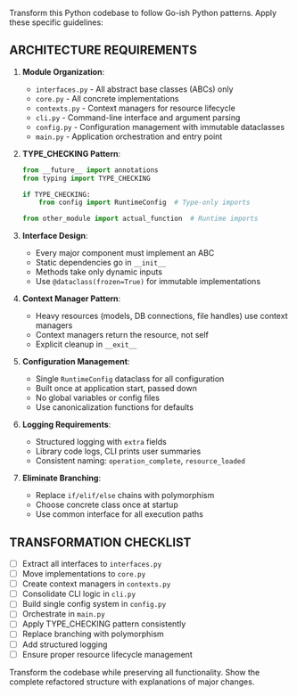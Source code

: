 Transform this Python codebase to follow Go-ish Python patterns. Apply these specific guidelines:

## ARCHITECTURE REQUIREMENTS

1. **Module Organization**:
   - `interfaces.py` - All abstract base classes (ABCs) only
   - `core.py` - All concrete implementations 
   - `contexts.py` - Context managers for resource lifecycle
   - `cli.py` - Command-line interface and argument parsing
   - `config.py` - Configuration management with immutable dataclasses
   - `main.py` - Application orchestration and entry point

2. **TYPE_CHECKING Pattern**:
   ```python
   from __future__ import annotations
   from typing import TYPE_CHECKING
   
   if TYPE_CHECKING:
       from config import RuntimeConfig  # Type-only imports
   
   from other_module import actual_function  # Runtime imports
   ```

3. **Interface Design**:
   - Every major component must implement an ABC
   - Static dependencies go in `__init__`
   - Methods take only dynamic inputs
   - Use `@dataclass(frozen=True)` for immutable implementations

4. **Context Manager Pattern**:
   - Heavy resources (models, DB connections, file handles) use context managers
   - Context managers return the resource, not self
   - Explicit cleanup in `__exit__`

5. **Configuration Management**:
   - Single `RuntimeConfig` dataclass for all configuration
   - Built once at application start, passed down
   - No global variables or config files
   - Use canonicalization functions for defaults

6. **Logging Requirements**:
   - Structured logging with `extra` fields
   - Library code logs, CLI prints user summaries
   - Consistent naming: `operation_complete`, `resource_loaded`

7. **Eliminate Branching**:
   - Replace `if/elif/else` chains with polymorphism
   - Choose concrete class once at startup
   - Use common interface for all execution paths

## TRANSFORMATION CHECKLIST

- [ ] Extract all interfaces to `interfaces.py`
- [ ] Move implementations to `core.py`
- [ ] Create context managers in `contexts.py`
- [ ] Consolidate CLI logic in `cli.py`
- [ ] Build single config system in `config.py`
- [ ] Orchestrate in `main.py`
- [ ] Apply TYPE_CHECKING pattern consistently
- [ ] Replace branching with polymorphism
- [ ] Add structured logging
- [ ] Ensure proper resource lifecycle management

Transform the codebase while preserving all functionality. Show the complete refactored structure with explanations of major changes.